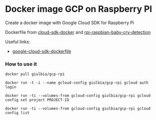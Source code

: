 # Docker image GCP on Raspberry PI

Create a docker image with Google Cloud SDK for Raspberry Pi

Dockerfile from [cloud-sdk-docker](https://github.com/GoogleCloudPlatform/cloud-sdk-docker) and
 [rpi-raspbian-baby-cry-detection](https://github.com/mikklfr/rpi-raspbian-baby-cry-detection)

Useful links:
+ [google-cloud-sdk-dockerfile](https://medium.com/google-cloud/google-cloud-sdk-dockerfile-861a0399bbbb)


### How to use it

`docker pull giulbia/gcp-rpi`

`docker run -t -i --name gcloud-config giulbia/gcp-rpi gcloud auth login`

`docker run -ti --volumes-from gcloud-config giulbia/gcp-rpi gcloud config set project PROJECT-ID`

`docker run -ti --volumes-from gcloud-config giulbia/gcp-rpi gcloud config list`
